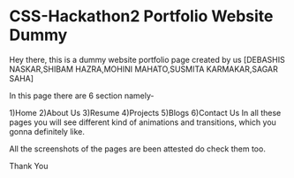 # CSS-Hackathon2 Portfolio Website Dummy
Hey there, this is a dummy website portfolio 
page created by us [DEBASHIS NASKAR,SHIBAM HAZRA,MOHINI MAHATO,SUSMITA KARMAKAR,SAGAR SAHA]

In this page there are 6 section namely-

1)Home
2)About Us
3)Resume
4)Projects
5)Blogs
6)Contact Us
In all these pages you will see different kind of animations and transitions, which you gonna definitely like.

All the screenshots of the pages are been attested do check them too.

Thank You
